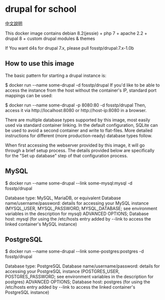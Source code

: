 # drupal for school
[中文說明](https://github.com/fosstp/drupal4school/blob/master/README.zh-tw.md)

This docker image contains debian 8.2(jessie) + php 7 + apache 2.2 + drupal 8 + custom drupal modules & themes

If You want d4s for drupal 7.x, please pull fosstp/drupal:7.x-1.0b

## How to use this image
The basic pattern for starting a drupal instance is:

$ docker run --name some-drupal -d fosstp/drupal
If you'd like to be able to access the instance from the host without the container's IP, standard port mappings can be used:

$ docker run --name some-drupal -p 8080:80 -d fosstp/drupal
Then, access it via http://localhost:8080 or http://host-ip:8080 in a browser.

There are multiple database types supported by this image, most easily used via standard container linking. In the default configuration, SQLite can be used to avoid a second container and write to flat-files. More detailed instructions for different (more production-ready) database types follow.

When first accessing the webserver provided by this image, it will go through a brief setup process. The details provided below are specifically for the "Set up database" step of that configuration process.

## MySQL
$ docker run --name some-drupal --link some-mysql:mysql -d fosstp/drupal

Database type: MySQL, MariaDB, or equivalent
Database name/username/password: details for accessing your MySQL instance (MYSQL_USER, MYSQL_PASSWORD, MYSQL_DATABASE; see environment variables in the description for mysql)
ADVANCED OPTIONS; Database host: mysql (for using the /etc/hosts entry added by --link to access the linked container's MySQL instance)

## PostgreSQL
$ docker run --name some-drupal --link some-postgres:postgres -d fosstp/drupal

Database type: PostgreSQL
Database name/username/password: details for accessing your PostgreSQL instance (POSTGRES_USER, POSTGRES_PASSWORD; see environment variables in the description for postgres)
ADVANCED OPTIONS; Database host: postgres (for using the /etc/hosts entry added by --link to access the linked container's PostgreSQL instance)
